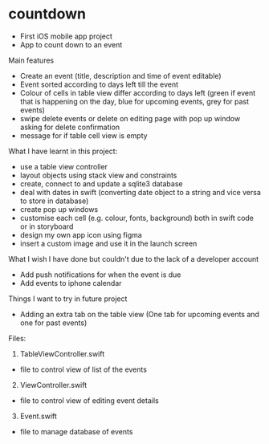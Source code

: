 # countdown

- First iOS mobile app project
- App to count down to an event


Main features
- Create an event (title, description and time of event editable)
- Event sorted according to days left till the event
- Colour of cells in table view differ according to days left (green if event that is happening on the day, blue for upcoming events, grey for past events)
- swipe delete events or delete on editing page with pop up window asking for delete confirmation
- message for if table cell view is empty


What I have learnt in this project:
- use a table view controller
- layout objects using stack view and constraints
- create, connect to and update a sqlite3 database
- deal with dates in swift (converting date object to a string and vice versa to store in database)
- create pop up windows
- customise each cell (e.g. colour, fonts, background) both in swift code or in storyboard
- design my own app icon using figma
- insert a custom image and use it in the launch screen


What I wish I have done but couldn't due to the lack of a developer account
- Add push notifications for when the event is due
- Add events to iphone calendar


Things I want to try in future project
- Adding an extra tab on the table view (One tab for upcoming events and one for past events)


Files:
1) TableViewController.swift
- file to control view of list of the events

2) ViewController.swift
- file to control view of editing event details

3) Event.swift
- file to manage database of events

